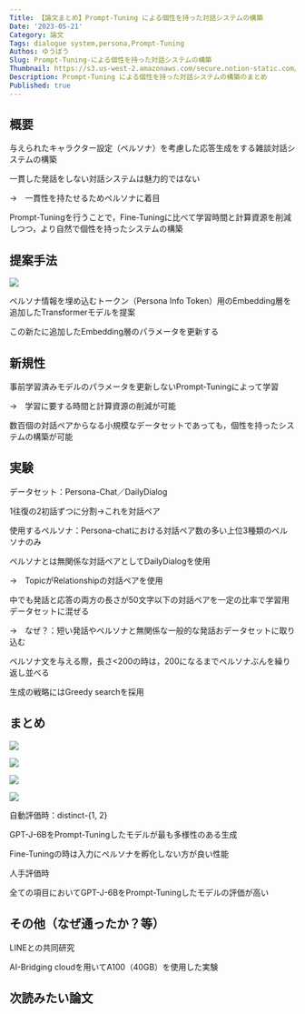 ```yaml
---
Title: 【論文まとめ】Prompt-Tuning による個性を持った対話システムの構築
Date: '2023-05-21'
Category: 論文
Tags: dialogue system,persona,Prompt-Tuning
Authos: ゆうぼう
Slug: Prompt-Tuning-による個性を持った対話システムの構築
Thumbnail: https://s3.us-west-2.amazonaws.com/secure.notion-static.com/281f5c65-6042-478c-80e0-855ec035a28e/%E3%82%B9%E3%82%AF%E3%83%AA%E3%83%BC%E3%83%B3%E3%82%B7%E3%83%A7%E3%83%83%E3%83%88_2022-07-23_10.33.59.png?X-Amz-Algorithm=AWS4-HMAC-SHA256&X-Amz-Content-Sha256=UNSIGNED-PAYLOAD&X-Amz-Credential=AKIAT73L2G45EIPT3X45%2F20230521%2Fus-west-2%2Fs3%2Faws4_request&X-Amz-Date=20230521T181052Z&X-Amz-Expires=3600&X-Amz-Signature=42d5012d0a794690f0bfbe583b0ba3e2d5a8874792c495151041c28896a46666&X-Amz-SignedHeaders=host&x-id=GetObject
Description: Prompt-Tuning による個性を持った対話システムの構築のまとめ
Published: true
---
```


## 概要

与えられたキャラクター設定（ペルソナ）を考慮した応答生成をする雑談対話システムの構築

一貫した発話をしない対話システムは魅力的ではない

→　一貫性を持たせるためペルソナに着目

Prompt-Tuningを行うことで，Fine-Tuningに比べて学習時間と計算資源を削減しつつ，より自然で個性を持ったシステムの構築

## 提案手法

![](https://s3.us-west-2.amazonaws.com/secure.notion-static.com/5204ea56-cdd0-4764-9119-4e01ccbdd8e9/%E3%82%B9%E3%82%AF%E3%83%AA%E3%83%BC%E3%83%B3%E3%82%B7%E3%83%A7%E3%83%83%E3%83%88_2022-07-23_10.33.59.png?X-Amz-Algorithm=AWS4-HMAC-SHA256&X-Amz-Content-Sha256=UNSIGNED-PAYLOAD&X-Amz-Credential=AKIAT73L2G45EIPT3X45%2F20230521%2Fus-west-2%2Fs3%2Faws4_request&X-Amz-Date=20230521T181058Z&X-Amz-Expires=3600&X-Amz-Signature=9000cf45f4c2f5bc1893ecbe2b371c404cf14bd2d6185517226cf873ae642995&X-Amz-SignedHeaders=host&x-id=GetObject)

ペルソナ情報を埋め込むトークン（Persona Info Token）用のEmbedding層を追加したTransformerモデルを提案

この新たに追加したEmbedding層のパラメータを更新する

## 新規性

事前学習済みモデルのパラメータを更新しないPrompt-Tuningによって学習

→　学習に要する時間と計算資源の削減が可能

数百個の対話ペアからなる小規模なデータセットであっても，個性を持ったシステムの構築が可能

## 実験

データセット：Persona-Chat／DailyDialog

1往復の2初話ずつに分割→これを対話ペア

使用するペルソナ：Persona-chatにおける対話ペア数の多い上位3種類のペルソナのみ



ペルソナとは無関係な対話ペアとしてDailyDialogを使用

→　TopicがRelationshipの対話ペアを使用

中でも発話と応答の両方の長さが50文字以下の対話ペアを一定の比率で学習用データセットに混ぜる

→　なぜ？：短い発話やペルソナと無関係な一般的な発話おデータセットに取り込む



ペルソナ文を与える際，長さ<200の時は，200になるまでペルソナぶんを繰り返し並べる

生成の戦略にはGreedy searchを採用

## まとめ

![](https://s3.us-west-2.amazonaws.com/secure.notion-static.com/64a67a7e-011f-4829-86fc-534126a929d4/%E3%82%B9%E3%82%AF%E3%83%AA%E3%83%BC%E3%83%B3%E3%82%B7%E3%83%A7%E3%83%83%E3%83%88_2022-07-23_10.41.44.png?X-Amz-Algorithm=AWS4-HMAC-SHA256&X-Amz-Content-Sha256=UNSIGNED-PAYLOAD&X-Amz-Credential=AKIAT73L2G45EIPT3X45%2F20230521%2Fus-west-2%2Fs3%2Faws4_request&X-Amz-Date=20230521T181118Z&X-Amz-Expires=3600&X-Amz-Signature=414ca00d2b367d75c01e95e7d3ad1350b2f8ff68726e58ebf74e1e5acbd53018&X-Amz-SignedHeaders=host&x-id=GetObject)

![](https://s3.us-west-2.amazonaws.com/secure.notion-static.com/04a389d8-4c52-4b93-8330-dc464f804940/%E3%82%B9%E3%82%AF%E3%83%AA%E3%83%BC%E3%83%B3%E3%82%B7%E3%83%A7%E3%83%83%E3%83%88_2022-07-23_10.42.02.png?X-Amz-Algorithm=AWS4-HMAC-SHA256&X-Amz-Content-Sha256=UNSIGNED-PAYLOAD&X-Amz-Credential=AKIAT73L2G45EIPT3X45%2F20230521%2Fus-west-2%2Fs3%2Faws4_request&X-Amz-Date=20230521T181119Z&X-Amz-Expires=3600&X-Amz-Signature=f920535862f71043abb8de9459991598219daa8a0285d8f5aeec99fa4ca6f888&X-Amz-SignedHeaders=host&x-id=GetObject)

![](https://s3.us-west-2.amazonaws.com/secure.notion-static.com/1fd80b4c-baff-4875-a6e0-b27a3c507e72/%E3%82%B9%E3%82%AF%E3%83%AA%E3%83%BC%E3%83%B3%E3%82%B7%E3%83%A7%E3%83%83%E3%83%88_2022-07-23_10.42.24.png?X-Amz-Algorithm=AWS4-HMAC-SHA256&X-Amz-Content-Sha256=UNSIGNED-PAYLOAD&X-Amz-Credential=AKIAT73L2G45EIPT3X45%2F20230521%2Fus-west-2%2Fs3%2Faws4_request&X-Amz-Date=20230521T181123Z&X-Amz-Expires=3600&X-Amz-Signature=b1a7ecd128436d08db90ed6703a0b820633c28d840f5b4c09add36e8b1609652&X-Amz-SignedHeaders=host&x-id=GetObject)

![](https://s3.us-west-2.amazonaws.com/secure.notion-static.com/b3b0d288-dd48-4dfd-8ccb-48dc133197c3/%E3%82%B9%E3%82%AF%E3%83%AA%E3%83%BC%E3%83%B3%E3%82%B7%E3%83%A7%E3%83%83%E3%83%88_2022-07-23_10.42.42.png?X-Amz-Algorithm=AWS4-HMAC-SHA256&X-Amz-Content-Sha256=UNSIGNED-PAYLOAD&X-Amz-Credential=AKIAT73L2G45EIPT3X45%2F20230521%2Fus-west-2%2Fs3%2Faws4_request&X-Amz-Date=20230521T181135Z&X-Amz-Expires=3600&X-Amz-Signature=0c264e7f7a5f808279d8d71f1f7ef93dc0ebb954e182912cf98dd9f27c435bb4&X-Amz-SignedHeaders=host&x-id=GetObject)

自動評価時：distinct-{1, 2}

GPT-J-6BをPrompt-Tuningしたモデルが最も多様性のある生成

Fine-Tuningの時は入力にペルソナを孵化しない方が良い性能

人手評価時

全ての項目においてGPT-J-6BをPrompt-Tuningしたモデルの評価が高い

## その他（なぜ通ったか？等）

LINEとの共同研究

AI-Bridging cloudを用いてA100（40GB）を使用した実験

## 次読みたい論文

